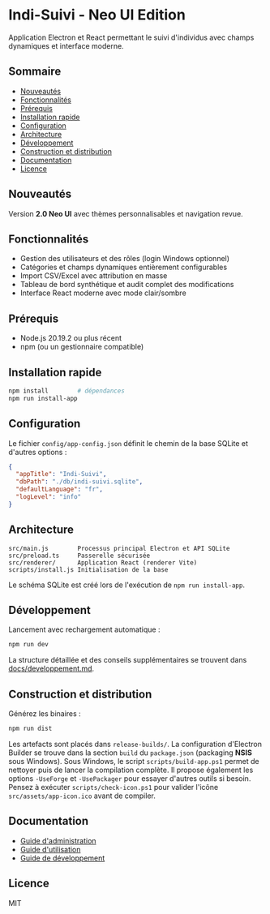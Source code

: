 # Indi-Suivi - Neo UI Edition

Application Electron et React permettant le suivi d'individus avec champs dynamiques et interface moderne.

## Sommaire

- [Nouveautés](#nouveautés)
- [Fonctionnalités](#fonctionnalités)
- [Prérequis](#prérequis)
- [Installation rapide](#installation-rapide)
- [Configuration](#configuration)
- [Architecture](#architecture)
- [Développement](#développement)
- [Construction et distribution](#construction-et-distribution)
- [Documentation](#documentation)
- [Licence](#licence)

## Nouveautés

Version **2.0 Neo UI** avec thèmes personnalisables et navigation revue.

## Fonctionnalités

- Gestion des utilisateurs et des rôles (login Windows optionnel)
- Catégories et champs dynamiques entièrement configurables
- Import CSV/Excel avec attribution en masse
- Tableau de bord synthétique et audit complet des modifications
- Interface React moderne avec mode clair/sombre

## Prérequis

- Node.js 20.19.2 ou plus récent
- npm (ou un gestionnaire compatible)

## Installation rapide

```bash
npm install        # dépendances
npm run install-app
```

## Configuration

Le fichier `config/app-config.json` définit le chemin de la base SQLite et d'autres options :

```json
{
  "appTitle": "Indi-Suivi",
  "dbPath": "./db/indi-suivi.sqlite",
  "defaultLanguage": "fr",
  "logLevel": "info"
}
```


## Architecture

```
src/main.js        Processus principal Electron et API SQLite
src/preload.ts     Passerelle sécurisée
src/renderer/      Application React (renderer Vite)
scripts/install.js Initialisation de la base
```

Le schéma SQLite est créé lors de l'exécution de `npm run install-app`.

## Développement

Lancement avec rechargement automatique :

```bash
npm run dev
```

La structure détaillée et des conseils supplémentaires se trouvent dans [docs/developpement.md](docs/developpement.md).

## Construction et distribution

Générez les binaires :

```bash
npm run dist
```

Les artefacts sont placés dans `release-builds/`. La configuration d'Electron Builder se trouve dans la section `build` du `package.json` (packaging **NSIS** sous Windows).
Sous Windows, le script `scripts/build-app.ps1` permet de nettoyer puis de lancer la compilation complète. Il propose également les options `-UseForge` et `-UsePackager` pour essayer d'autres outils si besoin. Pensez à exécuter `scripts/check-icon.ps1` pour valider l'icône `src/assets/app-icon.ico` avant de compiler.


## Documentation

- [Guide d'administration](docs/guide-administration.md)
- [Guide d'utilisation](docs/guide-utilisation.md)
- [Guide de développement](docs/developpement.md)

## Licence

MIT

